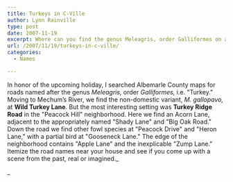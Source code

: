 ```yaml
---
title: Turkeys in C-Ville
author: Lynn Rainville
type: post
date: 2007-11-19
excerpt: Where can you find the genus Meleagris, order Galliformes on an Albemarle County Map ?
url: /2007/11/19/turkeys-in-c-ville/
categories:
  - Names

---
```

In honor of the upcoming holiday, I searched Albemarle County maps for roads named after the genus _Meleagris,_ order _Galliformes,_ i.e. "Turkey." [](http://www.locohistory.org/blog/?attachment_id=172)Moving to Mechum&#8217;s River, we find the non-domestic variant, _M. gallopavo,_ at **Wild Turkey Lane**. But the most interesting setting was **Turkey Ridge Road** in the "Peacock Hill" neighborhood. Here we find an Acorn Lane, adjacent to the appropriately named "Shady Lane" and "Big Oak Road." Down the road we find other fowl species at "Peacock Drive" and "Heron Lane," with a partial bird at "Gooseneck Lane." The edge of the neighborhood contains "Apple Lane" and the inexplicable "Zump Lane." Itemize the road names near your house and see if you come up with a scene from the past, real or imagined._
  
_
